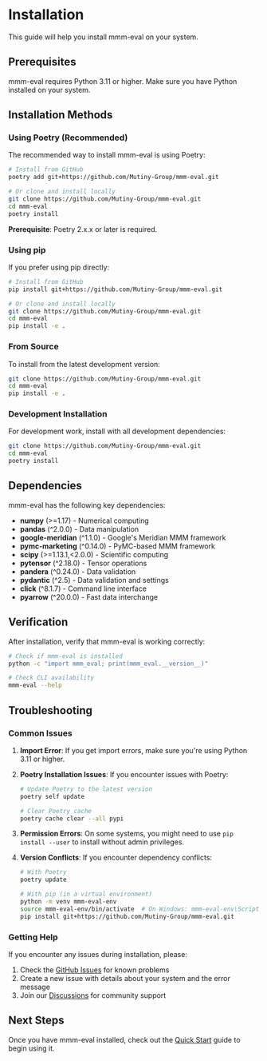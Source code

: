 # Installation

This guide will help you install mmm-eval on your system.

## Prerequisites

mmm-eval requires Python 3.11 or higher. Make sure you have Python installed on your system.

## Installation Methods

### Using Poetry (Recommended)

The recommended way to install mmm-eval is using Poetry:

```bash
# Install from GitHub
poetry add git+https://github.com/Mutiny-Group/mmm-eval.git

# Or clone and install locally
git clone https://github.com/Mutiny-Group/mmm-eval.git
cd mmm-eval
poetry install
```

**Prerequisite**: Poetry 2.x.x or later is required.

### Using pip

If you prefer using pip directly:

```bash
# Install from GitHub
pip install git+https://github.com/Mutiny-Group/mmm-eval.git

# Or clone and install locally
git clone https://github.com/Mutiny-Group/mmm-eval.git
cd mmm-eval
pip install -e .
```

### From Source

To install from the latest development version:

```bash
git clone https://github.com/Mutiny-Group/mmm-eval.git
cd mmm-eval
pip install -e .
```

### Development Installation

For development work, install with all development dependencies:

```bash
git clone https://github.com/Mutiny-Group/mmm-eval.git
cd mmm-eval
poetry install
```

## Dependencies

mmm-eval has the following key dependencies:

- **numpy** (>=1.17) - Numerical computing
- **pandas** (^2.0.0) - Data manipulation
- **google-meridian** (^1.1.0) - Google's Meridian MMM framework
- **pymc-marketing** (^0.14.0) - PyMC-based MMM framework
- **scipy** (>=1.13.1,<2.0.0) - Scientific computing
- **pytensor** (^2.18.0) - Tensor operations
- **pandera** (^0.24.0) - Data validation
- **pydantic** (^2.5) - Data validation and settings
- **click** (^8.1.7) - Command line interface
- **pyarrow** (^20.0.0) - Fast data interchange

## Verification

After installation, verify that mmm-eval is working correctly:

```bash
# Check if mmm-eval is installed
python -c "import mmm_eval; print(mmm_eval.__version__)"

# Check CLI availability
mmm-eval --help
```

## Troubleshooting

### Common Issues

1. **Import Error**: If you get import errors, make sure you're using Python 3.11 or higher.

2. **Poetry Installation Issues**: If you encounter issues with Poetry:
   ```bash
   # Update Poetry to the latest version
   poetry self update
   
   # Clear Poetry cache
   poetry cache clear --all pypi
   ```

3. **Permission Errors**: On some systems, you might need to use `pip install --user` to install without admin privileges.

4. **Version Conflicts**: If you encounter dependency conflicts:
   ```bash
   # With Poetry
   poetry update
   
   # With pip (in a virtual environment)
   python -m venv mmm-eval-env
   source mmm-eval-env/bin/activate  # On Windows: mmm-eval-env\Scripts\activate
   pip install git+https://github.com/Mutiny-Group/mmm-eval.git
   ```

### Getting Help

If you encounter any issues during installation, please:

1. Check the [GitHub Issues](https://github.com/Mutiny-Group/mmm-eval/issues) for known problems
2. Create a new issue with details about your system and the error message
3. Join our [Discussions](https://github.com/Mutiny-Group/mmm-eval/discussions) for community support

## Next Steps

Once you have mmm-eval installed, check out the [Quick Start](quick-start.md) guide to begin using it. 